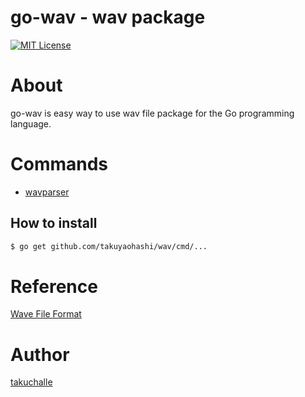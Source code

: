 go-wav - wav package
===
[![MIT License](http://img.shields.io/badge/license-MIT-blue.svg?style=flat)](LICENSE)

# About
go-wav is easy way to use wav file package for the Go programming language. 

# Commands
* [wavparser](https://github.com/takuyaohashi/go-wav/tree/master/cmd/wavparser)

## How to install
```bash
$ go get github.com/takuyaohashi/wav/cmd/...
```

# Reference

[Wave File Format](http://soundfile.sapp.org/doc/WaveFormat/)

# Author

[takuchalle](https://twitter.com/takuchalle)
